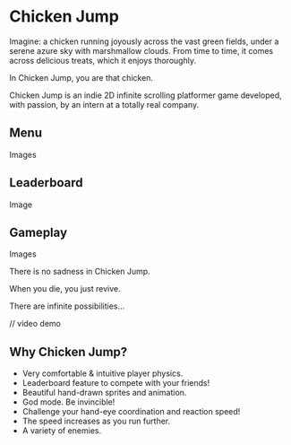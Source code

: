 # Chicken Jump

Imagine: a chicken running joyously across the vast green fields, under a serene azure sky with marshmallow clouds. From time to time, it comes across delicious treats, which it enjoys thoroughly.

In Chicken Jump, you are that chicken.

Chicken Jump is an indie 2D infinite scrolling platformer game developed, with passion, by an intern at a totally real company.

## Menu

Images

## Leaderboard

Image

## Gameplay

Images

There is no sadness in Chicken Jump.

When you die, you just revive.

There are infinite possibilities...

// video demo

## Why Chicken Jump?

- Very comfortable & intuitive player physics.
- Leaderboard feature to compete with your friends!
- Beautiful hand-drawn sprites and animation.
- God mode. Be invincible!
- Challenge your hand-eye coordination and reaction speed!
- The speed increases as you run further.
- A variety of enemies.
